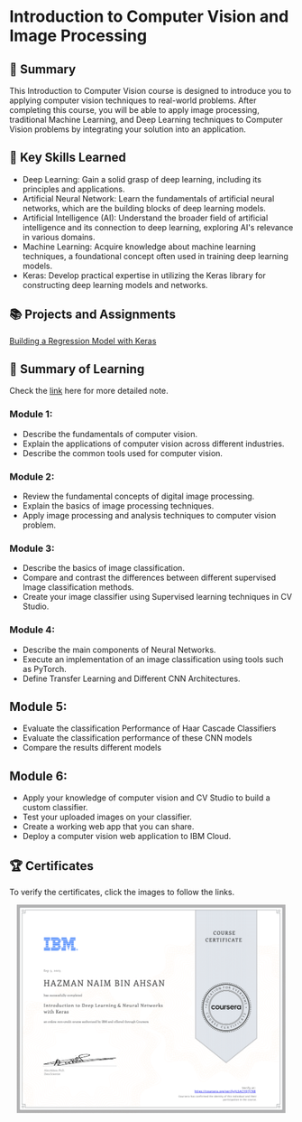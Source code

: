 # Introduction to Computer Vision and Image Processing
## 📑 Summary
This Introduction to Computer Vision course is designed to introduce you to applying computer vision techniques to real-world problems. After completing this course, you will be able to apply image processing, traditional Machine Learning, and Deep Learning techniques to Computer Vision problems by integrating your solution into an application. 

## 🔑 Key Skills Learned
- Deep Learning: Gain a solid grasp of deep learning, including its principles and applications.
- Artificial Neural Network: Learn the fundamentals of artificial neural networks, which are the building blocks of deep learning models.
- Artificial Intelligence (AI): Understand the broader field of artificial intelligence and its connection to deep learning, exploring AI's relevance in various domains.
- Machine Learning: Acquire knowledge about machine learning techniques, a foundational concept often used in training deep learning models.
- Keras: Develop practical expertise in utilizing the Keras library for constructing deep learning models and networks.

## 📚 Projects and Assignments
[Building a Regression Model with Keras](https://github.com/HazmanNaim/IBM-AI-Engineering-Professional-Certificate/blob/main/02-Introduction%20to%20Deep%20Learning%20with%20Keras/Week%205/Peer_graded_Assignment_Build_a_Regression_Model_in_Keras.ipynb)

## 📑 Summary of Learning
Check the [link](https://github.com/HazmanNaim/IBM-AI-Engineering-Professional-Certificate/blob/main/02-Introduction%20to%20Deep%20Learning%20with%20Keras/Note.md) here for more detailed note.
### Module 1:
- Describe the fundamentals of computer vision.
- Explain the applications of computer vision across different industries.
- Describe the common tools used for computer vision.

### Module 2:
- Review the fundamental concepts of digital image processing.
- Explain the basics of image processing techniques.
- Apply image processing and analysis techniques to computer vision problem.

### Module 3:
- Describe the basics of image classification.
- Compare and contrast the differences between different supervised Image classification methods.
- Create your image classifier using Supervised learning techniques in CV Studio.

### Module 4:
- Describe the main components of Neural Networks.
- Execute an implementation of an image classification using tools such as PyTorch.
- Define Transfer Learning and Different CNN Architectures.

## Module 5:
- Evaluate the classification Performance of Haar Cascade Classifiers
- Evaluate the classification performance of these CNN models
- Compare the results different models

## Module 6:
- Apply your knowledge of computer vision and CV Studio to build a custom classifier.
- Test your uploaded images on your classifier.
- Create a working web app that you can share.
- Deploy a computer vision web application to IBM Cloud.

## 🏆 Certificates 
To verify the certificates, click the images to follow the links.

<p align="middle">
  <a href="https://www.coursera.org/account/accomplishments/certificate/JLSACYQ7J7K8"><img src="https://github.com/HazmanNaim/IBM-AI-Engineering-Professional-Certificate/blob/13a9a174517959d0f545c2b84ab3618570e0b4fe/02-Introduction%20to%20Deep%20Learning%20with%20Keras/Asset/Coursera%20JLSACYQ7J7K8-1.png" height="370"></a>
</p>
